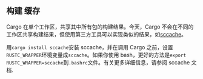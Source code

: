 ## 构建 缓存

Cargo 在单个工作区，共享其中所有包的构建结果。今天，Cargo 不会在不同的工作区共享构建结果，但使用第三方工具可以实现类似的结果，如[sccache]。

用`cargo install sccache`安装 sccache，并在调用 Cargo 之前，设置`RUSTC_WRAPPER`环境变量成`sccache`。如果你使用 bash，更好的方法是`export RUSTC_WRAPPER=sccache`到`.bashrc`文件。有关更多详细信息，请参阅 sccache 文档.

[sccache]: https://github.com/mozilla/sccache
